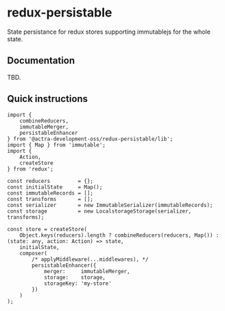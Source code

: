 # redux-persistable
State persistance for redux stores supporting immutablejs for the whole state.

## Documentation
TBD.

## Quick instructions
```
import {
    combineReducers,
    immutableMerger,
    persistableEnhancer
} from '@actra-development-oss/redux-persistable/lib';
import { Map } from 'immutable';
import {
    Action,
    createStore
} from 'redux';

const reducers         = {};
const initialState     = Map();
const immutableRecords = [];
const transforms       = [];
const serializer       = new ImmutableSerializer(immutableRecords);
const storage          = new LocalstorageStorage(serializer, transforms);

const store = createStore(
    Object.keys(reducers).length ? combineReducers(reducers, Map()) : (state: any, action: Action) => state,
    initialState,
    composer(
        /* applyMiddleware(...middlewares), */
        persistableEnhancer({
            merger:     immutableMerger,
            storage:    storage,
            storageKey: 'my-store'
        })
    )
);
```